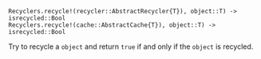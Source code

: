     Recyclers.recycle!(recycler::AbstractRecycler{T}), object::T) -> isrecycled::Bool
    Recyclers.recycle!(cache::AbstractCache{T}), object::T) -> isrecycled::Bool

Try to recycle a `object` and return `true` if and only if the `object` is recycled.
